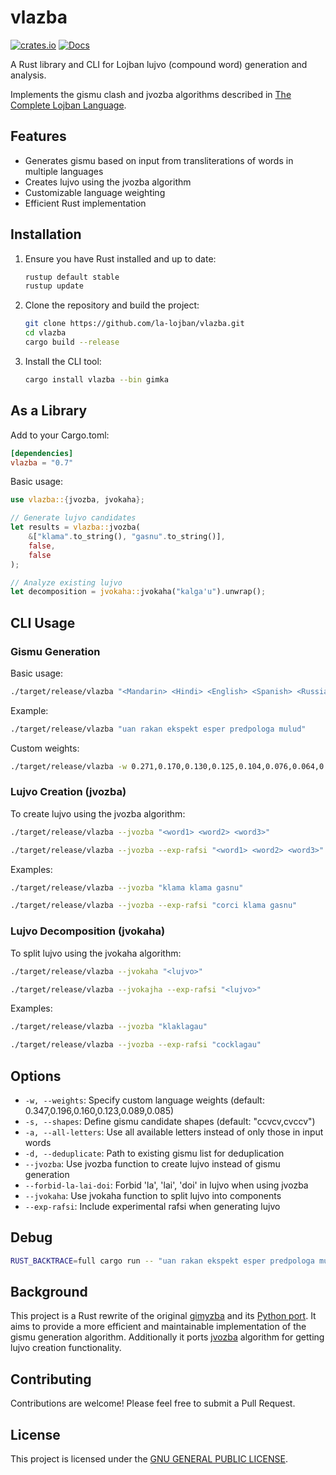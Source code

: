 # vlazba

[![crates.io](https://img.shields.io/crates/v/vlazba.svg)](https://crates.io/crates/vlazba)
[![Docs](https://docs.rs/vlazba/badge.svg)](https://docs.rs/vlazba)

A Rust library and CLI for Lojban lujvo (compound word) generation and analysis.

Implements the gismu clash and jvozba algorithms described in [The Complete Lojban Language](https://lojban.github.io/cll/13/4/).

## Features

- Generates gismu based on input from transliterations of words in multiple languages
- Creates lujvo using the jvozba algorithm
- Customizable language weighting
- Efficient Rust implementation

## Installation

1. Ensure you have Rust installed and up to date:

   ```bash
   rustup default stable
   rustup update
   ```

2. Clone the repository and build the project:

   ```bash
   git clone https://github.com/la-lojban/vlazba.git
   cd vlazba
   cargo build --release
   ```

3. Install the CLI tool:
   ```bash
   cargo install vlazba --bin gimka
   ```

## As a Library

Add to your Cargo.toml:
```toml
[dependencies]
vlazba = "0.7"
```

Basic usage:
```rust
use vlazba::{jvozba, jvokaha};

// Generate lujvo candidates
let results = vlazba::jvozba(
    &["klama".to_string(), "gasnu".to_string()], 
    false, 
    false
);

// Analyze existing lujvo
let decomposition = jvokaha::jvokaha("kalga'u").unwrap();
```

## CLI Usage

### Gismu Generation

Basic usage:

```bash
./target/release/vlazba "<Mandarin> <Hindi> <English> <Spanish> <Russian> <Arabic>"
```

Example:

```bash
./target/release/vlazba "uan rakan ekspekt esper predpologa mulud"
```

Custom weights:

```bash
./target/release/vlazba -w 0.271,0.170,0.130,0.125,0.104,0.076,0.064,0.060 mandarin english spanish hindi arabic bengali russian portuguese
```

### Lujvo Creation (jvozba)

To create lujvo using the jvozba algorithm:

```bash
./target/release/vlazba --jvozba "<word1> <word2> <word3>"
```

```bash
./target/release/vlazba --jvozba --exp-rafsi "<word1> <word2> <word3>"
```

Examples:

```bash
./target/release/vlazba --jvozba "klama klama gasnu"
```

```bash
./target/release/vlazba --jvozba --exp-rafsi "corci klama gasnu"
```

### Lujvo Decomposition (jvokaha)

To split lujvo using the jvokaha algorithm:

```bash
./target/release/vlazba --jvokaha "<lujvo>"
```

```bash
./target/release/vlazba --jvokajha --exp-rafsi "<lujvo>"
```

Examples:

```bash
./target/release/vlazba --jvozba "klaklagau"
```

```bash
./target/release/vlazba --jvozba --exp-rafsi "cocklagau"
```

## Options

- `-w, --weights`: Specify custom language weights (default: 0.347,0.196,0.160,0.123,0.089,0.085)
- `-s, --shapes`: Define gismu candidate shapes (default: "ccvcv,cvccv")
- `-a, --all-letters`: Use all available letters instead of only those in input words
- `-d, --deduplicate`: Path to existing gismu list for deduplication
- `--jvozba`: Use jvozba function to create lujvo instead of gismu generation
- `--forbid-la-lai-doi`: Forbid 'la', 'lai', 'doi' in lujvo when using jvozba
- `--jvokaha`: Use jvokaha function to split lujvo into components
- `--exp-rafsi`: Include experimental rafsi when generating lujvo

## Debug

```bash
RUST_BACKTRACE=full cargo run -- "uan rakan ekspekt esper predpologa mulud"
```

## Background

This project is a Rust rewrite of the original [gimyzba](https://github.com/teleological/gimyzba) and its [Python port](https://github.com/lynn/gimyzba). It aims to provide a more efficient and maintainable implementation of the gismu generation algorithm. Additionally it ports [jvozba](https://github.com/sozysozbot/sozysozbot_jvozba/tree/master) algorithm for getting lujvo creation functionality.

## Contributing

Contributions are welcome! Please feel free to submit a Pull Request.

## License

This project is licensed under the [GNU GENERAL PUBLIC LICENSE](LICENSE).
